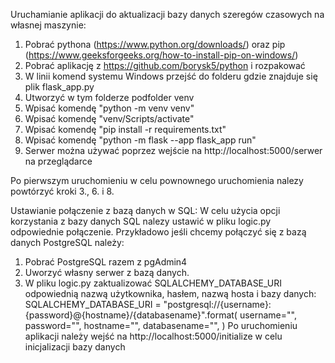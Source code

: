 Uruchamianie aplikacji do aktualizacji bazy danych szeregów czasowych na własnej maszynie:
1. Pobrać pythona (https://www.python.org/downloads/) oraz pip (https://www.geeksforgeeks.org/how-to-install-pip-on-windows/)
2. Pobrać aplikację z https://github.com/borysk5/python i rozpakować
3. W linii komend systemu Windows przejść do folderu gdzie znajduje się plik flask_app.py
4. Utworzyć w tym folderze podfolder venv
5. Wpisać komendę "python -m venv venv"
6. Wpisać komendę "venv/Scripts/activate"
7. Wpisać komendę "pip install -r requirements.txt"
8. Wpisać komendę "python -m flask --app flask_app run"
9. Serwer można używać poprzez wejście na http://localhost:5000/serwer na przeglądarce

Po pierwszym uruchomieniu w celu pownownego uruchomienia nalezy powtórzyć kroki 3., 6. i 8.

Ustawianie połączenie z bazą danych w SQL:
W celu użycia opcji korzystania z bazy danych SQL nalezy ustawić w pliku logic.py odpowiednie połączenie.
Przykładowo jeśli chcemy połączyć się z bazą danych PostgreSQL należy:
1. Pobrać PostgreSQL razem z pgAdmin4
2. Uworzyć własny serwer z bazą danych.
3. W pliku logic.py zaktualizować SQLALCHEMY_DATABASE_URI odpowiednią nazwą użytkownika, hasłem, nazwą hosta i bazy danych:
SQLALCHEMY_DATABASE_URI = "postgresql://{username}:{password}@{hostname}/{databasename}".format(
    username="",
    password="",
    hostname="",
    databasename="",
)
Po uruchomieniu aplikacji należy wejść na http://localhost:5000/initialize w celu inicjalizacji bazy danych
